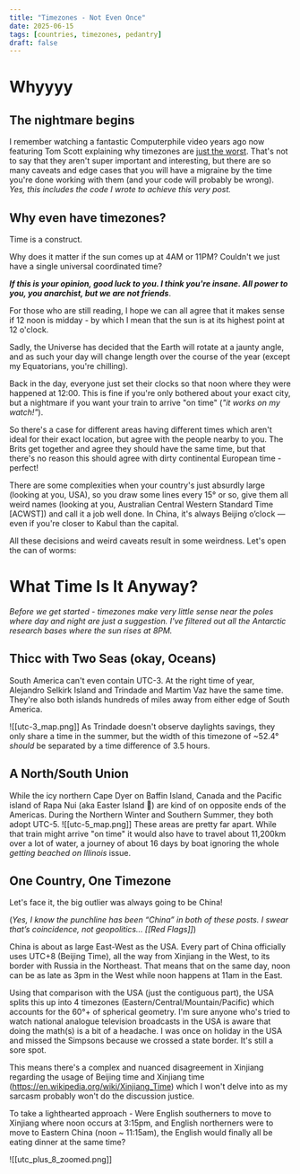 ```yaml
---
title: "Timezones - Not Even Once"
date: 2025-06-15
tags: [countries, timezones, pedantry]
draft: false 
---
```


# Whyyyy
## The nightmare begins
I remember watching a fantastic Computerphile video years ago now featuring Tom Scott explaining why timezones are [just the worst](https://www.youtube.com/watch?v=-5wpm-gesOY). That's not to say that they aren't super important and interesting, but there are so many caveats and edge cases that you will have a migraine by the time you're done working with them (and your code will probably be wrong).
*Yes, this includes the code I wrote to achieve this very post.*

## Why even have timezones?
Time is a construct. 

Why does it matter if the sun comes up at 4AM or 11PM? Couldn't we just have a single universal coordinated time?

***If this is your opinion, good luck to you. I think you're insane. All power to you, you anarchist, but we are not friends***.

For those who are still reading, I hope we can all agree that it makes sense if 12 noon is midday - by which I mean that the sun is at its highest point at 12 o'clock.

Sadly, the Universe has decided that the Earth will rotate at a jaunty angle, and as such your day will change length over the course of the year (except my Equatorians, you're chilling).

Back in the day, everyone just set their clocks so that noon where they were happened at 12:00. This is fine if you're only bothered about your exact city, but a nightmare if you want your train to arrive "on time" (*"it works on my watch!"*).

So there's a case for different areas having different times which aren't ideal for their exact location, but agree with the people nearby to you. The Brits get together and agree they should have the same time, but that there's no reason this should agree with dirty continental European time - perfect!

There are some complexities when your country's just absurdly large (looking at you, USA), so you draw some lines every 15° or so, give them all weird names (looking at you, Australian Central Western Standard Time [ACWST]) and call it a job well done. In China, it's always Beijing o’clock — even if you're closer to Kabul than the capital.

All these decisions and weird caveats result in some weirdness. Let's open the can of worms:

# What Time Is It Anyway?

*Before we get started - timezones make very little sense near the poles where day and night are just a suggestion. I've filtered out all the Antarctic research bases where the sun rises at 8PM.*

## Thicc with Two Seas (okay, Oceans)

South America can't even contain UTC-3. At the right time of year, Alejandro Selkirk Island and Trindade and Martim Vaz have the same time. They're also both islands hundreds of miles away from either edge of South America. 

![[utc-3_map.png]]
As Trindade doesn't observe daylights savings, they only share a time in the summer, but the width of this timezone of ~52.4° *should* be separated by a time difference of 3.5 hours. 

## A North/South Union

While the icy northern Cape Dyer on Baffin Island, Canada and the Pacific island of Rapa Nui (aka Easter Island 🗿) are kind of on opposite ends of the Americas. During the Northern Winter and Southern Summer, they both adopt UTC-5.
![[utc-5_map.png]]
These areas are pretty far apart. While that train might arrive "on time" it would also have to travel about 11,200km over a lot of water, a journey of about 16 days by boat ignoring the whole *getting beached on Illinois* issue.

## One Country, One Timezone
Let's face it, the big outlier was always going to be China!

(_Yes, I know the punchline has been “China” in both of these posts. I swear that’s coincidence, not geopolitics... [[Red Flags]]_)

China is about as large East-West as the USA. Every part of China officially uses UTC+8 (Beijing Time), all the way from Xinjiang in the West, to its border with Russia in the Northeast. That means that on the same day, noon can be as late as 3pm in the West while noon happens at 11am in the East.

Using that comparison with the USA (just the contiguous part), the USA splits this up into 4 timezones (Eastern/Central/Mountain/Pacific) which accounts for the 60°+ of spherical geometry. I'm sure anyone who's tried to watch national analogue television broadcasts in the USA is aware that doing the math(s) is a bit of a headache. I was once on holiday in the USA and missed the Simpsons because we crossed a state border. It's still a sore spot.

This means there's a complex and nuanced disagreement in Xinjiang regarding the usage of Beijing time and Xinjiang time (https://en.wikipedia.org/wiki/Xinjiang_Time) which I won't delve into as my sarcasm probably won't do the discussion justice.

To take a lighthearted approach - Were English southerners to move to Xinjiang where noon occurs at 3:15pm, and English northerners were to move to Eastern China (noon ~ 11:15am), the English would finally all be eating dinner at the same time?

![[utc_plus_8_zoomed.png]]

